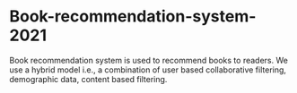 # Book-recommendation-system-2021
Book recommendation system is used to recommend books to readers. We use a hybrid model i.e., a combination of user based collaborative filtering, demographic data, content based filtering.
